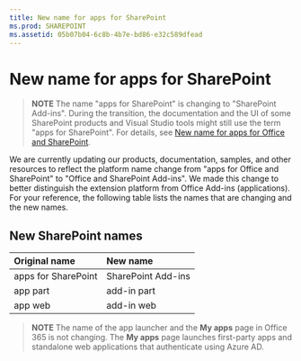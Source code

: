 ```yaml
---
title: New name for apps for SharePoint
ms.prod: SHAREPOINT
ms.assetid: 05b07b04-6c8b-4b7e-bd86-e32c589dfead
---
```



# New name for apps for SharePoint

> **NOTE**
> The name "apps for SharePoint" is changing to "SharePoint Add-ins". During the transition, the documentation and the UI of some SharePoint products and Visual Studio tools might still use the term "apps for SharePoint". For details, see  [New name for apps for Office and SharePoint](new-name-for-apps-for-sharepoint.md#bk_newname). 
  
    
    

We are currently updating our products, documentation, samples, and other resources to reflect the platform name change from "apps for Office and SharePoint" to "Office and SharePoint Add-ins". We made this change to better distinguish the extension platform from Office Add-ins (applications). For your reference, the following table lists the names that are changing and the new names.
## New SharePoint names
<a name="bk_newname"> </a>



|**Original name**|**New name**|
|:-----|:-----|
|apps for SharePoint  <br/> |SharePoint Add-ins  <br/> |
|app part  <br/> |add-in part  <br/> |
|app web  <br/> |add-in web  <br/> |
   

> **NOTE**
> The name of the app launcher and the **My apps** page in Office 365 is not changing. The **My apps** page launches first-party apps and standalone web applications that authenticate using Azure AD.
  
    
    


